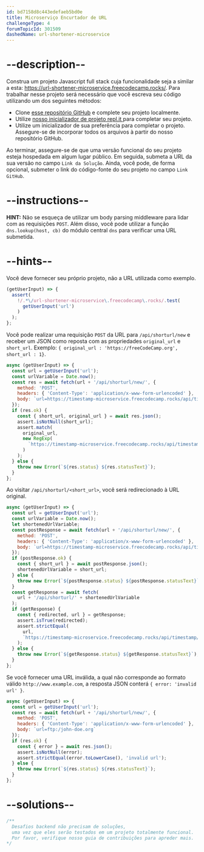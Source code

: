```yaml
---
id: bd7158d8c443edefaeb5bd0e
title: Microserviço Encurtador de URL
challengeType: 4
forumTopicId: 301509
dashedName: url-shortener-microservice
---
```


# --description--

Construa um projeto Javascript full stack cuja funcionalidade seja a similar a esta: <https://url-shortener-microservice.freecodecamp.rocks/>. Para trabalhar nesse projeto será necessário que você escreva seu código utilizando um dos seguintes métodos:

- Clone [esse repositório GitHub](https://github.com/freeCodeCamp/boilerplate-project-urlshortener/) e complete seu projeto localmente.
- Utilize [nosso inicializador de projeto repl.it ](https://repl.it/github/freeCodeCamp/boilerplate-project-urlshortener) para completar seu projeto.
- Utilize um inicializador de sua preferência para completar o projeto. Assegure-se de incorporar todos os arquivos à partir do nosso repositório GitHub.

Ao terminar, assegure-se de que uma versão funcional do seu projeto esteja hospedada em algum lugar público. Em seguida, submeta a URL da sua versão no campo `Link da Solução`. Ainda, você pode, de forma opcional, submeter o link do código-fonte do seu projeto no campo `Link GitHub`.

# --instructions--

**HINT:** Não se esqueça de utilizar um body parsing middleware para lidar com as requisições `POST`. Além disso, você pode utilizar a função `dns.lookup(host, cb)` do módulo central `dns` para verificar uma URL submetida.

# --hints--

Você deve fornecer seu próprio projeto, não a URL utilizada como exemplo.

```js
(getUserInput) => {
  assert(
    !/.*\/url-shortener-microservice\.freecodecamp\.rocks/.test(
      getUserInput('url')
    )
  );
};

```
Você pode realizar uma requisição `POST` da URL para `/api/shorturl/new` e receber um JSON como reposta com as propriedades `original_url` e `short_url`. Exemplo: `{ original_url : 'https://freeCodeCamp.org', short_url : 1}`.

```js
async (getUserInput) => {
  const url = getUserInput('url');
  const urlVariable = Date.now();
  const res = await fetch(url + '/api/shorturl/new/', {
    method: 'POST',
    headers: { 'Content-Type': 'application/x-www-form-urlencoded' },
    body: `url=https://timestamp-microservice.freecodecamp.rocks/api/timestamp/${urlVariable}`
  });
  if (res.ok) {
    const { short_url, original_url } = await res.json();
    assert.isNotNull(short_url);
    assert.match(
      original_url,
      new RegExp(
        `https://timestamp-microservice.freecodecamp.rocks/api/timestamp/${urlVariable}`
      )
    );
  } else {
    throw new Error(`${res.status} ${res.statusText}`);
  }
};
```

Ao visitar `/api/shorturl/<short_url>`, você será redirecionado à URL original. 

```js
async (getUserInput) => {
  const url = getUserInput('url');
  const urlVariable = Date.now();
  let shortenedUrlVariable;
  const postResponse = await fetch(url + '/api/shorturl/new/', {
    method: 'POST',
    headers: { 'Content-Type': 'application/x-www-form-urlencoded' },
    body: `url=https://timestamp-microservice.freecodecamp.rocks/api/timestamp/${urlVariable}`
  });
  if (postResponse.ok) {
    const { short_url } = await postResponse.json();
    shortenedUrlVariable = short_url;
  } else {
    throw new Error(`${postResponse.status} ${postResponse.statusText}`);
  }
  const getResponse = await fetch(
    url + '/api/shorturl/' + shortenedUrlVariable
  );
  if (getResponse) {
    const { redirected, url } = getResponse;
    assert.isTrue(redirected);
    assert.strictEqual(
      url,
      `https://timestamp-microservice.freecodecamp.rocks/api/timestamp/${urlVariable}`
    );
  } else {
    throw new Error(`${getResponse.status} ${getResponse.statusText}`);
  }
};
```

Se você fornecer uma URL inválida, a qual não corresponde ao formato válido `http://www.example.com`, a resposta JSON conterá `{ error: 'invalid url' }`.

```js
async (getUserInput) => {
  const url = getUserInput('url');
  const res = await fetch(url + '/api/shorturl/new/', {
    method: 'POST',
    headers: { 'Content-Type': 'application/x-www-form-urlencoded' },
    body: `url=ftp:/john-doe.org`
  });
  if (res.ok) {
    const { error } = await res.json();
    assert.isNotNull(error);
    assert.strictEqual(error.toLowerCase(), 'invalid url');
  } else {
    throw new Error(`${res.status} ${res.statusText}`);
  }
};
```

# --solutions--

```js
/**
  Desafios backend não precisam de soluções,
  uma vez que eles serão testados em um projeto totalmente funcional.
  Por favor, verifique nosso guia de contribuições para apreder mais.
*/
```
